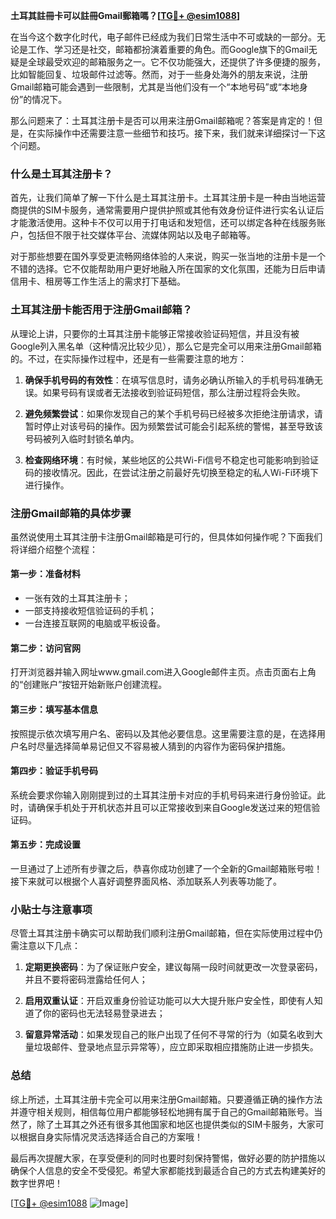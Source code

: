 **土耳其註冊卡可以註冊Gmail郵箱嗎？[[TG💪+ @esim1088](https://t.me/s/esim1088)]**

在当今这个数字化时代，电子邮件已经成为我们日常生活中不可或缺的一部分。无论是工作、学习还是社交，邮箱都扮演着重要的角色。而Google旗下的Gmail无疑是全球最受欢迎的邮箱服务之一。它不仅功能强大，还提供了许多便捷的服务，比如智能回复、垃圾邮件过滤等。然而，对于一些身处海外的朋友来说，注册Gmail邮箱可能会遇到一些限制，尤其是当他们没有一个“本地号码”或“本地身份”的情况下。

那么问题来了：土耳其注册卡是否可以用来注册Gmail邮箱呢？答案是肯定的！但是，在实际操作中还需要注意一些细节和技巧。接下来，我们就来详细探讨一下这个问题。

### 什么是土耳其注册卡？

首先，让我们简单了解一下什么是土耳其注册卡。土耳其注册卡是一种由当地运营商提供的SIM卡服务，通常需要用户提供护照或其他有效身份证件进行实名认证后才能激活使用。这种卡不仅可以用于打电话和发短信，还可以绑定各种在线服务账户，包括但不限于社交媒体平台、流媒体网站以及电子邮箱等。

对于那些想要在国外享受更流畅网络体验的人来说，购买一张当地的注册卡是一个不错的选择。它不仅能帮助用户更好地融入所在国家的文化氛围，还能为日后申请信用卡、租房等工作生活上的需求打下基础。

### 土耳其注册卡能否用于注册Gmail邮箱？

从理论上讲，只要你的土耳其注册卡能够正常接收验证码短信，并且没有被Google列入黑名单（这种情况比较少见），那么它是完全可以用来注册Gmail邮箱的。不过，在实际操作过程中，还是有一些需要注意的地方：

1. **确保手机号码的有效性**：在填写信息时，请务必确认所输入的手机号码准确无误。如果号码有误或者无法接收到验证码短信，那么注册过程将会失败。
   
2. **避免频繁尝试**：如果你发现自己的某个手机号码已经被多次拒绝注册请求，请暂时停止对该号码的操作。因为频繁尝试可能会引起系统的警惕，甚至导致该号码被列入临时封锁名单内。
   
3. **检查网络环境**：有时候，某些地区的公共Wi-Fi信号不稳定也可能影响到验证码的接收情况。因此，在尝试注册之前最好先切换至稳定的私人Wi-Fi环境下进行操作。

### 注册Gmail邮箱的具体步骤

虽然说使用土耳其注册卡注册Gmail邮箱是可行的，但具体如何操作呢？下面我们将详细介绍整个流程：

#### 第一步：准备材料
- 一张有效的土耳其注册卡；
- 一部支持接收短信验证码的手机；
- 一台连接互联网的电脑或平板设备。

#### 第二步：访问官网
打开浏览器并输入网址www.gmail.com进入Google邮件主页。点击页面右上角的“创建账户”按钮开始新账户创建流程。

#### 第三步：填写基本信息
按照提示依次填写用户名、密码以及其他必要信息。这里需要注意的是，在选择用户名时尽量选择简单易记但又不容易被人猜到的内容作为密码保护措施。

#### 第四步：验证手机号码
系统会要求你输入刚刚提到过的土耳其注册卡对应的手机号码来进行身份验证。此时，请确保手机处于开机状态并且可以正常接收到来自Google发送过来的短信验证码。

#### 第五步：完成设置
一旦通过了上述所有步骤之后，恭喜你成功创建了一个全新的Gmail邮箱账号啦！接下来就可以根据个人喜好调整界面风格、添加联系人列表等功能了。

### 小贴士与注意事项

尽管土耳其注册卡确实可以帮助我们顺利注册Gmail邮箱，但在实际使用过程中仍需注意以下几点：

1. **定期更换密码**：为了保证账户安全，建议每隔一段时间就更改一次登录密码，并且不要将密码泄露给任何人；
   
2. **启用双重认证**：开启双重身份验证功能可以大大提升账户安全性，即使有人知道了你的密码也无法轻易登录进去；
   
3. **留意异常活动**：如果发现自己的账户出现了任何不寻常的行为（如莫名收到大量垃圾邮件、登录地点显示异常等），应立即采取相应措施防止进一步损失。

### 总结

综上所述，土耳其注册卡完全可以用来注册Gmail邮箱。只要遵循正确的操作方法并遵守相关规则，相信每位用户都能够轻松地拥有属于自己的Gmail邮箱账号。当然了，除了土耳其之外还有很多其他国家和地区也提供类似的SIM卡服务，大家可以根据自身实际情况灵活选择适合自己的方案哦！

最后再次提醒大家，在享受便利的同时也要时刻保持警惕，做好必要的防护措施以确保个人信息的安全不受侵犯。希望大家都能找到最适合自己的方式去构建美好的数字世界吧！

[[TG💪+ @esim1088](https://t.me/s/esim1088) ![Image](https://i.postimg.cc/4NQfJmqS/Snipaste-2025-05-13-00-14-12.png)]